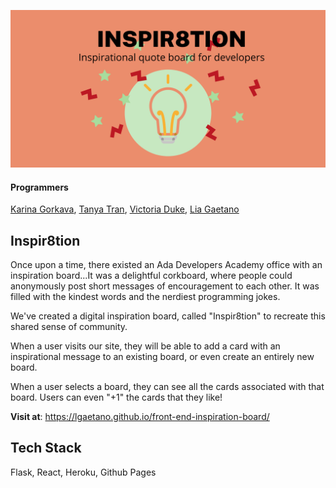 ![Banner](public/Inspir8tion_Board_Banner.png)
#### Programmers
<a href="https://github.com/Infernormal">Karina Gorkava</a>,
<a href="https://github.com/tt-ht">Tanya Tran</a>,
<a href="https://github.com/VictoriaDuke">Victoria Duke</a>,
<a href="https://github.com/lgaetano">Lia Gaetano</a>

## Inspir8tion
Once upon a time, there existed an Ada Developers Academy office with an inspiration board...It was a delightful corkboard, where people could anonymously post short messages of encouragement to each other. It was filled with the kindest words and the nerdiest programming jokes.

We've created a digital inspiration board, called "Inspir8tion" to recreate this shared sense of community. 

When a user visits our site, they will be able to add a card with an inspirational message to an existing board, or even create an entirely new board. 

When a user selects a board, they can see all the cards associated with that board. Users can even "+1" the cards that they like!

**Visit at**: https://lgaetano.github.io/front-end-inspiration-board/

## Tech Stack

Flask, React, Heroku, Github Pages

